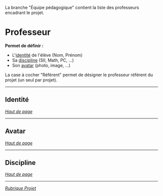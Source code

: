 La branche "Équipe pédagogique" contient la liste des professeurs encadrant le projet.

# Professeur #
**Permet de définir :**
  * L'[identité](Professeurs#Identit%C3%A9.md) de l'élève (Nom, Prénom)
  * Sa [discipline](Professeurs#Discipline.md) (SII, Math, PC, ...)
  * Son [avatar](Professeurs#Avatar.md) (photo, image, ...)

La case à cocher "Référent" permet de désigner le professeur référent du projet (un seul par projet).


---

## Identité ##

_[Haut de page](Fonctionnalites#Fonctionnalit%C3A9s.md)_


---

## Avatar ##

_[Haut de page](Fonctionnalites#Fonctionnalit%C3A9s.md)_


---

## Discipline ##

_[Haut de page](Fonctionnalites#Fonctionnalit%C3A9s.md)_


---

_[Rubrique Projet](Fonctionnalite_Prj.md)_
